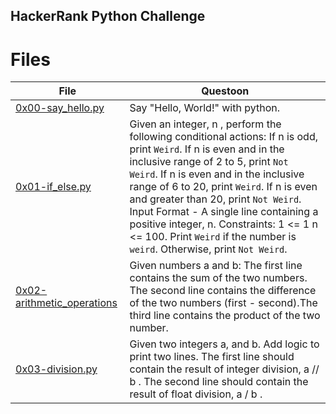 ﻿## HackerRank Python Challenge

# Files

|File    | Questoon| 
|--------|--------|
|[0x00-say_hello.py](0x00-say_hello.py)| Say "Hello, World!" with python.
|[0x01-if_else.py](0x01-if_else.py)| Given an integer, n , perform the following conditional actions: If n is odd, print `Weird`. If n is even and in the inclusive range of 2 to 5, print `Not Weird`. If n is even and in the inclusive range of 6 to 20, print `Weird`. If n is even and greater than 20, print `Not Weird`. Input Format - A single line containing a positive integer, n. Constraints: 1 <= 1 n <= 100. Print `Weird` if the number is `weird`. Otherwise, print `Not Weird`.
|[0x02-arithmetic_operations](0x02-arithmetic_operations)|Given numbers a and b: The first line contains the sum of the two numbers. The second line contains the difference of the two numbers (first - second).The third line contains the product of the two number.
|[0x03-division.py](0x03-division.py)|Given two integers a, and b. Add logic to print two lines. The first line should contain the result of integer division, a // b . The second line should contain the result of float division, a / b .
